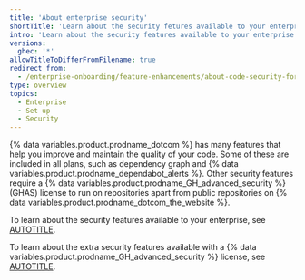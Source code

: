 ```yaml
---
title: 'About enterprise security'
shortTitle: 'Learn about the security fetures available to your enterprise.'
intro: 'Learn about the security features available to your enterprise.'
versions:
  ghec: '*'
allowTitleToDifferFromFilename: true
redirect_from:
  - /enterprise-onboarding/feature-enhancements/about-code-security-for-your-enterprise
type: overview
topics:
  - Enterprise
  - Set up
  - Security
---
```


{% data variables.product.prodname_dotcom %} has many features that help you improve and maintain the quality of your code. Some of these are included in all plans, such as dependency graph and {% data variables.product.prodname_dependabot_alerts %}. Other security features require a {% data variables.product.prodname_GH_advanced_security %} (GHAS) license to run on repositories apart from public repositories on {% data variables.product.prodname_dotcom_the_website %}.

To learn about the security features available to your enterprise, see [AUTOTITLE](/code-security).

To learn about the extra security features available with a {% data variables.product.prodname_GH_advanced_security %} license, see [AUTOTITLE](/get-started/learning-about-github/about-github-advanced-security).
